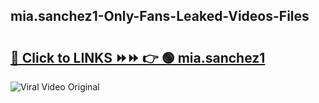 
 ## mia.sanchez1-Only-Fans-Leaked-Videos-Files

# <h2><a href="https://mediaupload.pro?mia.sanchez1">🔗 Click to LINKS ⏩⏩ 👉 🟢 mia.sanchez1 </a></h2>

<a href="https://mediaupload.pro?mia.sanchez1" rel="nofollow" data-target="animated-image.originalLink"><img src="https://i.ibb.co.com/xMMVF88/686577567.gif" alt="Viral Video Original" style="max-width: 100%; display: inline-block;" data-target="animated-image.originalImage"></a>